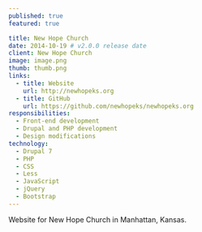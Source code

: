 ```yaml
---
published: true
featured: true

title: New Hope Church
date: 2014-10-19 # v2.0.0 release date
client: New Hope Church
image: image.png
thumb: thumb.png
links:
  - title: Website
    url: http://newhopeks.org
  - title: GitHub
    url: https://github.com/newhopeks/newhopeks.org
responsibilities:
  - Front-end development
  - Drupal and PHP development
  - Design modifications
technology:
  - Drupal 7
  - PHP
  - CSS
  - Less
  - JavaScript
  - jQuery
  - Bootstrap
---
```


Website for New Hope Church in Manhattan, Kansas.
